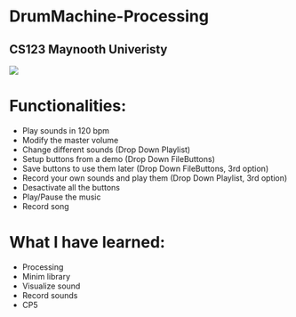 # DrumMachine-Processing
## CS123 Maynooth Univeristy
![ ](https://thumbs.subefotos.com/ea6a65c02cddc5b86cbf5329662439e7o.jpg)
# Functionalities:
* Play sounds in 120 bpm
* Modify the master volume
* Change different sounds (Drop Down Playlist)
* Setup buttons from a demo (Drop Down FileButtons)
* Save buttons to use them later (Drop Down FileButtons, 3rd option)
* Record your own sounds and play them (Drop Down Playlist, 3rd option)
* Desactivate all the buttons
* Play/Pause the music
* Record song

# What I have learned:
* Processing
* Minim library
* Visualize sound
* Record sounds
* CP5
